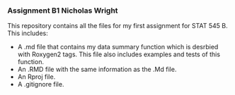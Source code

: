 ### Assignment B1 Nicholas Wright

This repository contains all the files for my first assignment for STAT 545 B. This includes:
* A .md file that contains my data summary function which is desrbied with Roxygen2 tags. This file also includes examples and tests of this function.
* An .RMD file with the same information as the .Md file.
* An Rproj file.
* A .gitignore file.
